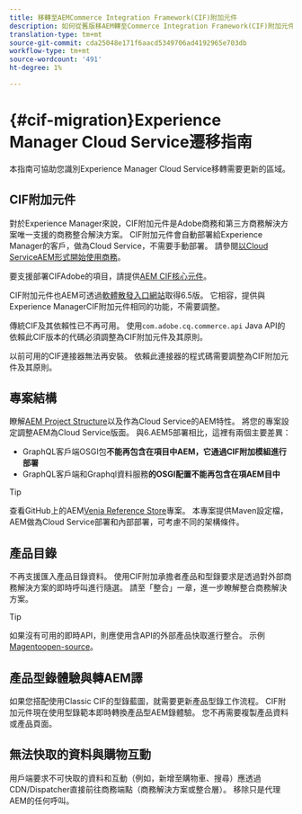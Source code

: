 ```yaml
---
title: 移轉至AEMCommerce Integration Framework(CIF)附加元件
description: 如何從舊版移AEM轉至Commerce Integration Framework(CIF)附加元件
translation-type: tm+mt
source-git-commit: cda25048e171f6aacd5349706ad4192965e703db
workflow-type: tm+mt
source-wordcount: '491'
ht-degree: 1%

---
```


# {#cif-migration}Experience Manager Cloud Service遷移指南

本指南可協助您識別Experience Manager Cloud Service移轉需要更新的區域。

## CIF附加元件

對於Experience Manager來說，CIF附加元件是Adobe商務和第三方商務解決方案唯一支援的商務整合解決方案。 CIF附加元件會自動部署給Experience Manager的客戶，做為Cloud Service，不需要手動部署。 請參閱[以Cloud ServiceAEM形式開始使用商務](getting-started.md)。

要支援部署CIFAdobe的項目，請提供[AEM CIF核心元件](https://github.com/adobe/aem-core-cif-components)。

CIF附加元件也AEM可透過[軟體散發入口網站](https://experience.adobe.com/#/downloads/content/software-distribution/en/aem.html)取得6.5版。 它相容，提供與Experience ManagerCIF附加元件相同的功能，不需要調整。

傳統CIF及其依賴性已不再可用。 使用`com.adobe.cq.commerce.api` Java API的依賴此CIF版本的代碼必須調整為CIF附加元件及其原則。

以前可用的CIF連接器無法再安裝。 依賴此連接器的程式碼需要調整為CIF附加元件及其原則。

## 專案結構

瞭解[AEM Project Structure](https://docs.adobe.com/content/help/zh-Hant/experience-manager-cloud-service/implementing/developing/aem-project-content-package-structure.html)以及作為Cloud Service的AEM特性。 將您的專案設定調整AEM為Cloud Service版面。
與6.AEM5部署相比，這裡有兩個主要差異：

* GraphQL客戶端OSGI包&#x200B;**不能再包含在項目中AEM，它通過CIF附加模組進行部署**
* GraphQL客戶端和Graphql資料服務&#x200B;**的OSGI配置不能再包含在項AEM目中**

>[!TIP]
>
>查看GitHub上的AEM[Venia Reference Store](https://github.com/adobe/aem-cif-guides-venia)專案。 本專案提供Maven設定檔，AEM做為Cloud Service部署和內部部署，可考慮不同的架構條件。

## 產品目錄

不再支援匯入產品目錄資料。 使用CIF附加承擔者產品和型錄要求是透過對外部商務解決方案的即時呼叫進行隨選。 請至「整合」一章，進一步瞭解整合商務解決方案。

>[!TIP]
>
>如果沒有可用的即時API，則應使用含API的外部產品快取進行整合。 示例[Magentoopen-source](https://magento.com/products/magento-open-source)。

## 產品型錄體驗與轉AEM譯

如果您搭配使用Classic CIF的型錄藍圖，就需要更新產品型錄工作流程。 CIF附加元件現在使用型錄範本即時轉換產品型AEM錄體驗。 您不再需要複製產品資料或產品頁面。

## 無法快取的資料與購物互動

用戶端要求不可快取的資料和互動（例如，新增至購物車、搜尋）應透過CDN/Dispatcher直接前往商務端點（商務解決方案或整合層）。 移除只是代理AEM的任何呼叫。

